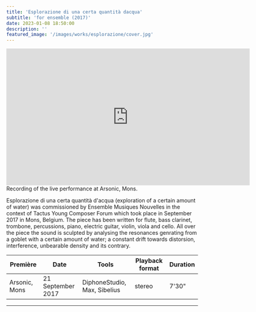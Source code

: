 ```yaml
---
title: 'Esplorazione di una certa quantità dacqua'
subtitle: 'for ensemble (2017)'
date: 2023-01-08 18:50:00
description: ''
featured_image: '/images/works/esplorazione/cover.jpg'
---
```



<iframe src="https://player.vimeo.com/video/690661111" width="640" height="360" frameborder="0" allowfullscreen></iframe>
Recording of the live performance at Arsonic, Mons.


Esplorazione di una certa quantità d'acqua (exploration of a certain amount of water) was commissioned by Ensemble Musiques Nouvelles in the context of Tactus Young Composer Forum which took place in September 2017 in Mons, Belgium. The piece has been written for flute, bass clarinet, trombone, percussions, piano, electric guitar, violin, viola and cello.
All over the piece the sound is sculpted by analysing the resonances genrating from a goblet with a certain amount of water; a constant drift towards distorsion, interference, unbearable density and its contrary.


| Première        | Date                | Tools                          | Playback format       | Duration   |
|-----------------|---------------------|--------------------------------|-----------------------|------------|
| Arsonic, Mons   | 21 September 2017   | DiphoneStudio, Max, Sibelius   | stereo                | 7'30"      |

---